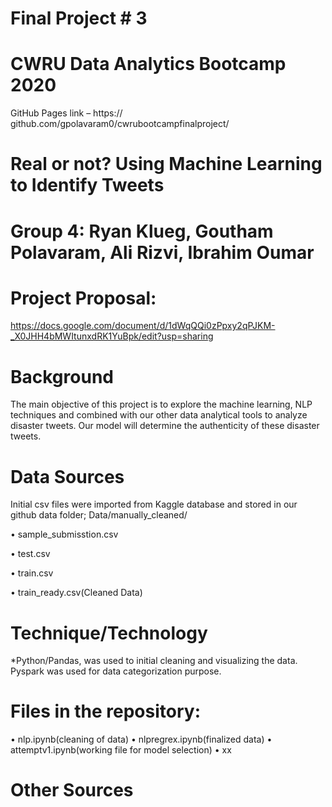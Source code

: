 # Final Project # 3

# CWRU Data Analytics Bootcamp 2020
GitHub Pages link – https:// github.com/gpolavaram0/cwrubootcampfinalproject/

# Real or not? Using Machine Learning to Identify Tweets

# Group 4: Ryan Klueg, Goutham Polavaram, Ali Rizvi, Ibrahim Oumar 

# Project Proposal: 
https://docs.google.com/document/d/1dWqQQi0zPpxy2qPJKM-_X0JHH4bMWItunxdRK1YuBpk/edit?usp=sharing

# Background
The main objective of this project is to explore the machine learning, NLP techniques and combined with our other data analytical tools to analyze disaster tweets. Our model will determine the authenticity of these disaster tweets.

# Data Sources
Initial csv files were imported from Kaggle database and stored in our github data folder; Data/manually_cleaned/

•	sample_submisstion.csv

•	test.csv

•	train.csv

•	train_ready.csv(Cleaned Data)

# Technique/Technology
*Python/Pandas, was used to initial cleaning and visualizing the data. Pyspark was used for data categorization purpose. 

# Files in the repository:
•	nlp.ipynb(cleaning of data)
•	nlpregrex.ipynb(finalized data)
•	attemptv1.ipynb(working file for model selection)
•	xx

# Other Sources

